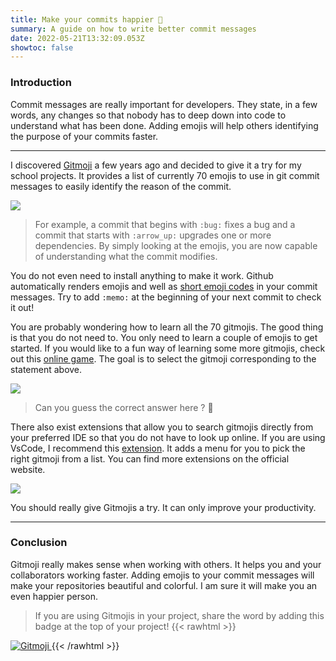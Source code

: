 ```yaml
---
title: Make your commits happier 🥳
summary: A guide on how to write better commit messages
date: 2022-05-21T13:32:09.053Z
showtoc: false
---
```


### Introduction

Commit messages are really important for developers. They state, in a few words,
any changes so that nobody has to deep down into code to understand what has
been done. Adding emojis will help others identifying the purpose of your
commits faster.

---

I discovered [Gitmoji](https://gitmoji.dev/) a few years ago and decided to give
it a try for my school projects. It provides a list of currently 70 emojis to
use in git commit messages to easily identify the reason of the commit.

![](/images/2022-05-21-10-00-52.png)

> For example, a commit that begins with `:bug:` fixes a bug and a commit that
starts with `:arrow_up:` upgrades one or more dependencies. By simply looking at
the emojis, you are now capable of understanding what the commit modifies.

You do not even need to install anything to make it work. Github automatically
renders emojis and well as [short emoji
codes](https://gist.github.com/rxaviers/7360908) in your commit messages. Try to
add `:memo:` at the beginning of your next commit to check it out!

You are probably wondering how to learn all the 70 gitmojis. The good thing is
that you do not need to. You only need to learn a couple of emojis to get
started. If you would like to a fun way of learning some more gitmojis, check
out this [online game](https://gitmemoji.lalilo.com/). The goal is to
select the gitmoji corresponding to the statement above.

![](/images/2022-05-21-11-44-47.png)

> Can you guess the correct answer here ? :thinking:

There also exist extensions that allow you to search gitmojis directly from your
preferred IDE so that you do not have to look up online. If you are using
VsCode, I recommend this
[extension](https://marketplace.visualstudio.com/items?itemName=seatonjiang.gitmoji-vscode).
It adds a menu for you to pick the right gitmoji from a list. You can find more
extensions on the official website.

![](/images/2022-05-21-15-00-04.png)

You should really give Gitmojis a try. It can only improve your productivity.

---
### Conclusion

Gitmoji really makes sense when working with others. It helps you and your
collaborators working faster. Adding emojis to your commit messages will make
your repositories beautiful and colorful. I am sure it will make you an even
happier person.

> If you are using Gitmojis in your project, share the word by adding this badge
at the top of your project!
> {{< rawhtml >}}
<a href="https://gitmoji.dev">
  <img src="https://img.shields.io/badge/gitmoji-%20😜%20😍-FFDD67.svg?style=flat-square" alt="Gitmoji">
</a>
{{< /rawhtml >}}
